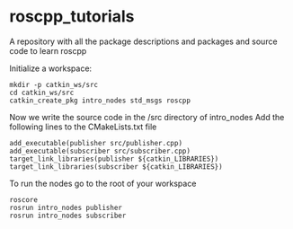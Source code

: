# roscpp_tutorials
A repository with all the package descriptions and packages and source code to learn roscpp

Initialize a workspace:

```
mkdir -p catkin_ws/src
cd catkin_ws/src
catkin_create_pkg intro_nodes std_msgs roscpp 
```

Now we write the source code in the /src directory of intro_nodes
Add the following lines to the CMakeLists.txt file
```
add_executable(publisher src/publisher.cpp)
add_executable(subscriber src/subscriber.cpp)
target_link_libraries(publisher ${catkin_LIBRARIES})
target_link_libraries(subscriber ${catkin_LIBRARIES})
```
To run the nodes go to the root of your workspace
```
roscore
rosrun intro_nodes publisher
rosrun intro_nodes subscriber
```
